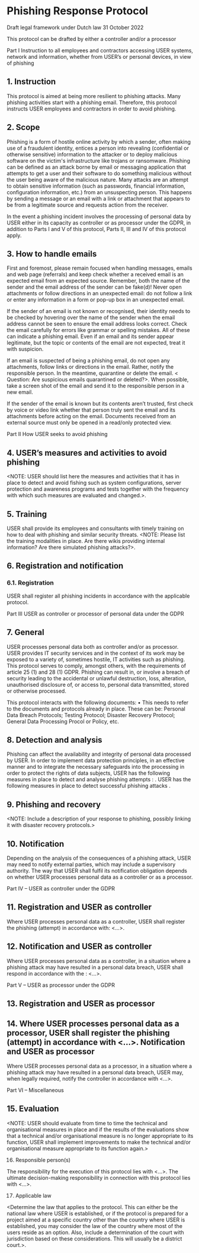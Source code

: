 # Phishing Response Protocol

Draft legal framework under Dutch law 31 October 2022

This protocol can be drafted by either a controller and/or a processor
 
Part I Instruction to all employees and contractors accessing USER systems, network and information, whether from USER’s or personal devices, in view of phishing

## 1. Instruction

This protocol is aimed at being more resilient to phishing attacks. Many phishing activities start with a phishing email. Therefore, this protocol instructs USER employees and contractors  in order to avoid phishing.

## 2. Scope

Phishing is a form of hostile online activity by which a sender, often making use of a fraudulent identity, entices a person into revealing (confidential or otherwise sensitive) information to the attacker or to deploy malicious software on the victim's infrastructure like trojans or ransomware. Phishing can be defined as an attack borne by email or messaging application that attempts to get a user and their software to do something malicious without the user being aware of the malicious nature. Many attacks are an attempt to obtain sensitive information (such as passwords, financial information, configuration information, etc.) from an unsuspecting person. This happens by sending a message or an email with a link or attachment that appears to be from a legitimate source and requests action from the receiver.  

In the event a phishing incident involves the processing of personal data by USER either in its capacity as controller or as processor under the GDPR, in addition to Parts I and V of this protocol, Parts II, III and IV of this protocol apply. 

## 3. How to handle emails

First and foremost, please remain focused when handling messages, emails and web page (referrals) and keep check whether a received email is an expected email from an expected source. Remember, both the name of the sender and the email address of the sender can be fake(d)!  Never open attachments or follow directions in an unexpected email: do not follow a link or enter any information in a form or pop-up box in an unexpected email.

If the sender of an email is not known or recognised, their identity needs to be checked by hovering over the name of the sender when the email address cannot be seen to ensure the email address looks correct. Check the email carefully for errors like grammar or spelling mistakes. All of these can indicate a phishing email. Even if an email and its sender appear legitimate, but the topic or contents of the email are not expected, treat it with suspicion.

If an email is suspected of being a phishing email, do not open any attachments, follow links or directions in the email. Rather, notify the responsible person. In the meantime, quarantine or delete the email. < Question: Are suspicious emails quarantined or deleted?>. When possible, take a screen shot of the email and send it to the responsible person in a new email.

If the sender of the email is known but its contents aren’t trusted, first check by voice or video link whether that person truly sent the email and its attachments before acting on the email.
Documents received from an external source must only be opened in a read/only protected view.

Part II How USER seeks to avoid phishing

## 4. USER’s measures and activities to avoid phishing

<NOTE: USER should list here the measures and activities that it has in place to detect and avoid fishing such as system configurations, server protection and awareness programs and tests together with the frequency with which such measures are evaluated and changed.>.

## 5. Training

USER shall provide its employees and consultants with timely training on how to deal with phishing and similar security threats.
<NOTE: Please list the training modalities in place. Are there wikis providing internal information? Are there simulated phishing attacks?>.

## 6. Registration and notification 

### 6.1. Registration

USER shall register all phishing incidents in accordance with the applicable protocol. 

Part III USER as controller or processor of personal data under the GDPR

## 7. General

USER processes personal data both as controller and/or as processor. USER provides IT security services and in the context of its work may be exposed to a variety of, sometimes hostile, IT activities such as phishing. This protocol serves to comply, amongst others, with the requirements of article 25 (1) and 28 (1) GDPR. Phishing can result in, or involve a breach of security leading to the accidental or unlawful destruction, loss, alteration, unauthorised disclosure of, or access to, personal data transmitted, stored or otherwise processed.

This protocol interacts with the following documents:
    • This needs to refer to the documents and protocols already in place. These can be: Personal Data Breach Protocols; Testing Protocol; Disaster Recovery Protocol; General Data Processing Procol or Policy, etc.

## 8. Detection and analysis

Phishing can affect the availability and integrity of personal data processed by USER. In order to implement data protection principles, in an effective manner and to integrate the necessary safeguards into the processing in order to protect the rights of data subjects, USER has the following measures in place to detect and analyse phishing attempts :
<PM>. USER has the following measures in place to detect successful phishing attacks <PM>.

## 9. Phishing and recovery

<NOTE: Include a description of your response to phishing, possibly linking it with disaster recovery protocols.>

  ## 10. Notification

Depending on the analysis of the consequences of a phishing attack, USER may need to notify external parties, which may include a supervisory authority. The way that USER shall fulfil its notification obligation depends on whether USER processes personal data as a controller or as a processor.

Part IV – USER as controller under the GDPR

## 11. Registration and USER as controller

Where USER processes personal data as a controller, USER shall register the phishing (attempt) in accordance with: <…>. 

## 12. Notification and USER as controller

Where USER processes personal data as a controller, in a situation where a phishing attack may have resulted in a personal data breach, USER shall respond in accordance with the : <…>. 

  Part V – USER as processor under the GDPR

## 13. Registration and USER as processor

## 14. Where USER processes personal data as a processor, USER shall register the phishing (attempt) in accordance with <…>. Notification and USER as processor 

Where USER processes personal data as a processor, in a situation where a phishing attack may have resulted in a personal data breach, USER may, when legally required, notify the controller in accordance with <…>. 

Part VI – Miscellaneous

## 15. Evaluation

<NOTE: USER should evaluate from time to time the technical and organisational measures in place and if the results of the evaluations show that a technical and/or organisational measure is no longer appropriate to its function, USER shall implement improvements to make the technical and/or organisational measure appropriate to its function again.> 

16. Responsible person(s)

The responsibility for the execution of this protocol lies with <…>.
The ultimate decision-making responsibility in connection with this protocol lies with <…>.

17. Applicable law

<Determine the law that applies to the protocol. This can either be the national law where USER is established, or if the protocol is prepared for a project aimed at a specific country other than the country where USER is established, you may consider the law of the country where most of the users reside as an option. Also, include a determination of the court with jurisdiction based on these considerations. This will usually be a district court.>.
